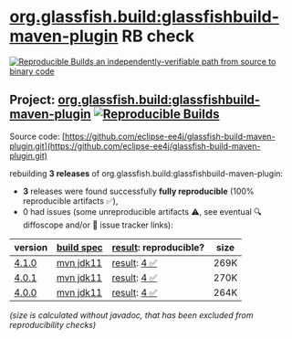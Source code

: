 [org.glassfish.build:glassfishbuild-maven-plugin](https://central.sonatype.com/artifact/org.glassfish.build/glassfishbuild-maven-plugin/versions) RB check
=======

[![Reproducible Builds](https://reproducible-builds.org/images/logos/rb.svg) an independently-verifiable path from source to binary code](https://reproducible-builds.org/)

## Project: [org.glassfish.build:glassfishbuild-maven-plugin](https://central.sonatype.com/artifact/org.glassfish.build/glassfishbuild-maven-plugin/versions) [![Reproducible Builds](https://img.shields.io/endpoint?url=https://raw.githubusercontent.com/jvm-repo-rebuild/reproducible-central/master/content/org/glassfish/build/glassfishbuild-maven-plugin/badge.json)](https://github.com/jvm-repo-rebuild/reproducible-central/blob/master/content/org/glassfish/build/glassfishbuild-maven-plugin/README.md)

Source code: [https://github.com/eclipse-ee4j/glassfish-build-maven-plugin.git](https://github.com/eclipse-ee4j/glassfish-build-maven-plugin.git)

rebuilding **3 releases** of org.glassfish.build:glassfishbuild-maven-plugin:
- **3** releases were found successfully **fully reproducible** (100% reproducible artifacts :white_check_mark:),
- 0 had issues (some unreproducible artifacts :warning:, see eventual :mag: diffoscope and/or :memo: issue tracker links):

| version | [build spec](/BUILDSPEC.md) | [result](https://reproducible-builds.org/docs/jvm/): reproducible? | size |
| -- | --------- | ------ | -- |
| [4.1.0](https://central.sonatype.com/artifact/org.glassfish.build/glassfishbuild-maven-plugin/4.1.0/pom) | [mvn jdk11](glassfishbuild-maven-plugin-4.1.0.buildspec) | [result](glassfishbuild-maven-plugin-4.1.0.buildinfo): [4 :white_check_mark: ](glassfishbuild-maven-plugin-4.1.0.buildcompare) | 269K |
| [4.0.1](https://central.sonatype.com/artifact/org.glassfish.build/glassfishbuild-maven-plugin/4.0.1/pom) | [mvn jdk11](glassfishbuild-maven-plugin-4.0.1.buildspec) | [result](glassfishbuild-maven-plugin-4.0.1.buildinfo): [4 :white_check_mark: ](glassfishbuild-maven-plugin-4.0.1.buildcompare) | 270K |
| [4.0.0](https://central.sonatype.com/artifact/org.glassfish.build/glassfishbuild-maven-plugin/4.0.0/pom) | [mvn jdk11](glassfishbuild-maven-plugin-4.0.0.buildspec) | [result](glassfishbuild-maven-plugin-4.0.0.buildinfo): [4 :white_check_mark: ](glassfishbuild-maven-plugin-4.0.0.buildcompare) | 264K |

<i>(size is calculated without javadoc, that has been excluded from reproducibility checks)</i>
